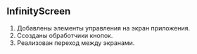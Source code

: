 ## InfinityScreen

1. Добавлены элементы управления на экран приложения.
2. Ссозданы обработчики кнопок.
3. Реализован переход между экранами.

